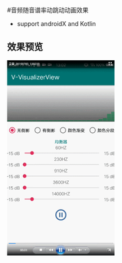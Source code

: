 #音频随音谱率动跳动动画效果
* support androidX and Kotlin

## 效果预览
<p>
    <img src="preview/GIF.gif" style="width: 50%;"/>
</p>
